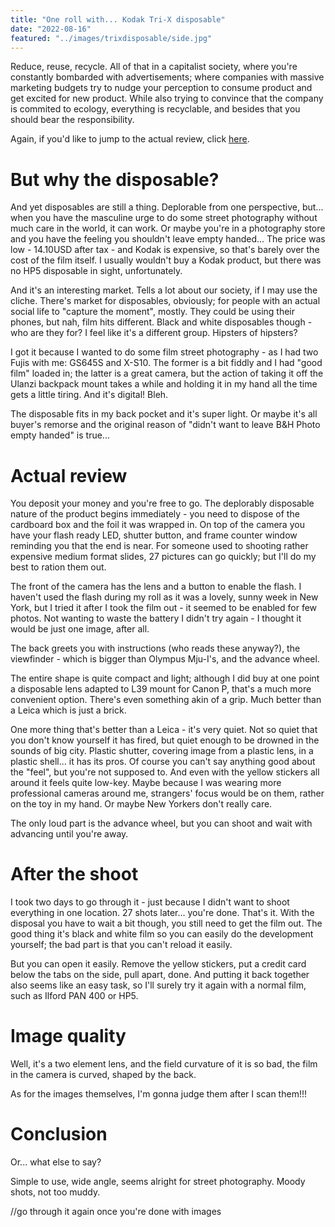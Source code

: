 ```yaml
---
title: "One roll with... Kodak Tri-X disposable"
date: "2022-08-16"
featured: "../images/trixdisposable/side.jpg"
---
```


Reduce, reuse, recycle. All of that in a capitalist society, where you're constantly bombarded with advertisements; where companies with massive marketing budgets try to nudge your perception to consume product and get excited for new product. While also trying to convince that the company is commited to ecology, everything is recyclable, and besides that you should bear the responsibility.

Again, if you'd like to jump to the actual review, click [here](#actual-review). 

# But why the disposable?

And yet disposables are still a thing. Deplorable from one perspective, but... when you have the masculine urge to do some street photography without much care in the world, it can work. Or maybe you're in a photography store and you have the feeling you shouldn't leave empty handed... The price was low - 14.10USD after tax - and Kodak is expensive, so that's barely over the cost of the film itself. I usually wouldn't buy a Kodak product, but there was no HP5 disposable in sight, unfortunately.

And it's an interesting market. Tells a lot about our society, if I may use the cliche. There's market for disposables, obviously; for people with an actual social life to "capture the moment", mostly. They could be using their phones, but nah, film hits different. Black and white disposables though - who are they for? I feel like it's a different group. Hipsters of hipsters?

I got it because I wanted to do some film street photography - as I had two Fujis with me: GS645S and X-S10. The former is a bit fiddly and I had "good film" loaded in; the latter is a great camera, but the action of taking it off the Ulanzi backpack mount takes a while and holding it in my hand all the time gets a little tiring. And it's digital! Bleh.

The disposable fits in my back pocket and it's super light. Or maybe it's all buyer's remorse and the original reason of "didn't want to leave B&H Photo empty handed" is true...

# Actual review

You deposit your money and you're free to go. The deplorably disposable nature of the product begins immediately - you need to dispose of the cardboard box and the foil it was wrapped in. On top of the camera you have your flash ready LED, shutter button, and frame counter window reminding you that the end is near. For someone used to shooting rather expensive medium format slides, 27 pictures can go quickly; but I'll do my best to ration them out.

The front of the camera has the lens and a button to enable the flash. I haven't used the flash during my roll as it was a lovely, sunny week in New York, but I tried it after I took the film out - it seemed to be enabled for few photos. Not wanting to waste the battery I didn't try again - I thought it would be just one image, after all.

The back greets you with instructions (who reads these anyway?), the viewfinder - which is bigger than Olympus Mju-I's, and the advance wheel. 

The entire shape is quite compact and light; although I did buy at one point a disposable lens adapted to L39 mount for Canon P, that's a much more convenient option. There's even something akin of a grip. Much better than a Leica which is just a brick.

One more thing that's better than a Leica - it's very quiet. Not so quiet that you don't know yourself it has fired, but quiet enough to be drowned in the sounds of big city. Plastic shutter, covering image from a plastic lens, in a plastic shell... it has its pros. Of course you can't say anything good about the "feel", but you're not supposed to. And even with the yellow stickers all around it feels quite low-key. Maybe because I was wearing more professional cameras around me, strangers' focus would be on them, rather on the toy in my hand. Or maybe New Yorkers don't really care.

The only loud part is the advance wheel, but you can shoot and wait with advancing until you're away.

# After the shoot

I took two days to go through it - just because I didn't want to shoot everything in one location. 27 shots later... you're done. That's it. With the disposal you have to wait a bit though, you still need to get the film out. The good thing it's black and white film so you can easily do the development yourself; the bad part is that you can't reload it easily. 

But you can open it easily. Remove the yellow stickers, put a credit card below the tabs on the side, pull apart, done. And putting it back together also seems like an easy task, so I'll surely try it again with a normal film, such as Ilford PAN 400 or HP5.

# Image quality

Well, it's a two element lens, and the field curvature of it is so bad, the film in the camera is curved, shaped by the back.

As for the images themselves, I'm gonna judge them after I scan them!!!

# Conclusion

Or... what else to say?

Simple to use, wide angle, seems alright for street photography. Moody shots, not too muddy.

//go through it again once you're done with images
